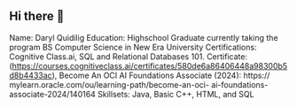 ## Hi there 👋


Name: Daryl Quidilig
Education: Highschool Graduate currently taking the program BS Computer Science in New Era University
Certifications: Cognitive Class.ai, SQL and Relational Databases 101. Certificate: (https://courses.cognitiveclass.ai/certificates/580de6a86406448a98300b5d8b4433ac), Become An OCI AI Foundations Associate (2024): https:// mylearn.oracle.com/ou/learning-path/become-an-oci- ai-foundations-associate-2024/140164
Skillsets: Java, Basic C++, HTML, and SQL

